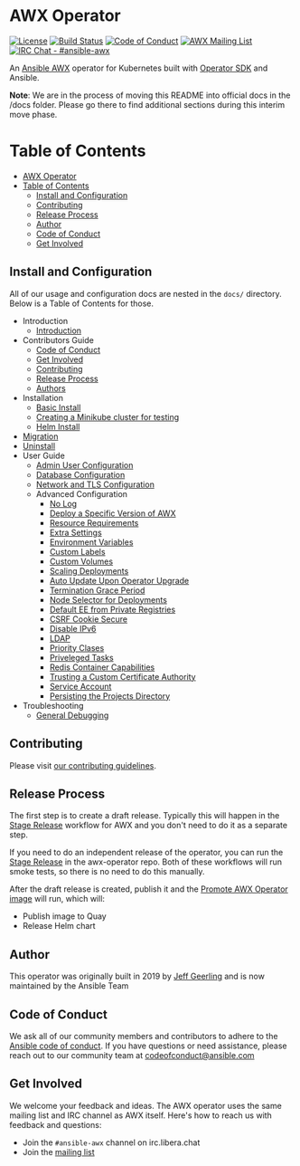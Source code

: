 # AWX Operator

[![License](https://img.shields.io/badge/License-Apache%202.0-blue.svg)](https://opensource.org/licenses/Apache-2.0)
[![Build Status](https://github.com/ansible/awx-operator/workflows/CI/badge.svg?event=push)](https://github.com/ansible/awx-operator/actions)
[![Code of Conduct](https://img.shields.io/badge/code%20of%20conduct-Ansible-yellow.svg)](https://docs.ansible.com/ansible/latest/community/code_of_conduct.html) 
[![AWX Mailing List](https://img.shields.io/badge/mailing%20list-AWX-orange.svg)](https://groups.google.com/g/awx-project)
[![IRC Chat - #ansible-awx](https://img.shields.io/badge/IRC-%23ansible--awx-blueviolet.svg)](https://libera.chat)

An [Ansible AWX](https://github.com/ansible/awx) operator for Kubernetes built with [Operator SDK](https://github.com/operator-framework/operator-sdk) and Ansible.

<!-- Regenerate this table of contents using https://github.com/ekalinin/github-markdown-toc -->
<!-- gh-md-toc --insert README.md -->
<!--ts-->

**Note**: We are in the process of moving this README into official docs in the /docs folder. Please go there to find additional sections during this interim move phase.


Table of Contents
=================

- [AWX Operator](#awx-operator)
- [Table of Contents](#table-of-contents)
  - [Install and Configuration](#install-and-configuration)
  - [Contributing](#contributing)
  - [Release Process](#release-process)
  - [Author](#author)
  - [Code of Conduct](#code-of-conduct)
  - [Get Involved](#get-involved)

<!-- Created by https://github.com/ekalinin/github-markdown-toc -->

<!--te-->



## Install and Configuration

All of our usage and configuration docs are nested in the `docs/` directory. Below is a Table of Contents for those.

- Introduction
  - [Introduction](./docs/introduction/introduction.md)
- Contributors Guide
  - [Code of Conduct](./docs/contributors-guide/code-of-conduct.md)
  - [Get Involved](./docs/contributors-guide/get-involved.md)
  - [Contributing](./docs/contributors-guide/contributing.md)
  - [Release Process](./docs/contributors-guide/release-process.md)
  - [Authors](./docs/contributors-guide/author.md)
- Installation
  - [Basic Install](./docs/installation/basic-install.md)
  - [Creating a Minikube cluster for testing](./docs/installation/creating-a-minikube-cluster-for-testing.md)
  - [Helm Install](./docs/installation/helm-install-on-existing-cluster.md)
- [Migration](./docs/migration/migration.md)
- [Uninstall](./docs/uninstall/uninstall.md)
- User Guide
  - [Admin User Configuration](./docs/user-guide/admin-user-account-configuration.md)
  - [Database Configuration](./docs/user-guide/database-configuration.md)
  - [Network and TLS Configuration](./docs/user-guide/network-and-tls-configuration.md)
  - Advanced Configuration
    - [No Log](./docs/user-guide/advanced-configuration/no-log.md)
    - [Deploy a Specific Version of AWX](./docs/user-guide/advanced-configuration/deploying-a-specific-version-of-awx.md)
    - [Resource Requirements](./docs/user-guide/advanced-configuration/containers-resource-requirements.md)
    - [Extra Settings](./docs/user-guide/advanced-configuration/extra-settings.md)
    - [Environment Variables](./docs/user-guide/advanced-configuration/exporting-environment-variables-to-containers.md)
    - [Custom Labels](./docs/user-guide/advanced-configuration/labeling-operator-managed-objects.md)
    - [Custom Volumes](./docs/user-guide/advanced-configuration/custom-volume-and-volume-mount-options.md)
    - [Scaling Deployments](./docs/user-guide/advanced-configuration/scaling-the-web-and-task-pods-independently.md)
    - [Auto Update Upon Operator Upgrade](./docs/user-guide/advanced-configuration/auto-upgrade.md)
    - [Termination Grace Period](./docs/user-guide/advanced-configuration/pods-termination-grace-period.md)
    - [Node Selector for Deployments](./docs/user-guide/advanced-configuration/assigning-awx-pods-to-specific-nodes.md)
    - [Default EE from Private Registries](./docs/user-guide/advanced-configuration/default-execution-environments-from-private-registries.md)
    - [CSRF Cookie Secure](./docs/user-guide/advanced-configuration/csrf-cookie-secure-setting.md)
    - [Disable IPv6](./docs/user-guide/advanced-configuration/disable-ipv6.md)
    - [LDAP](./docs/user-guide/advanced-configuration/enabling-ldap-integration-at-awx-bootstrap.md)
    - [Priority Clases](./docs/user-guide/advanced-configuration/priority-classes.md)
    - [Priveleged Tasks](./docs/user-guide/advanced-configuration/privileged-tasks.md)
    - [Redis Container Capabilities](./docs/user-guide/advanced-configuration/redis-container-capabilities.md)
    - [Trusting a Custom Certificate Authority](./docs/user-guide/advanced-configuration/trusting-a-custom-certificate-authority.md)
    - [Service Account](./docs/user-guide/advanced-configuration/service-account.md)
    - [Persisting the Projects Directory](./docs/user-guide/advanced-configuration/persisting-projects-directory.md)
- Troubleshooting
  - [General Debugging](./docs/troubleshooting/debugging.md)


## Contributing

Please visit [our contributing guidelines](https://github.com/ansible/awx-operator/blob/devel/CONTRIBUTING.md).

## Release Process

The first step is to create a draft release. Typically this will happen in the [Stage Release](https://github.com/ansible/awx/blob/devel/.github/workflows/stage.yml) workflow for AWX and you don't need to do it as a separate step.

If you need to do an independent release of the operator, you can run the [Stage Release](https://github.com/ansible/awx-operator/blob/devel/.github/workflows/stage.yml) in the awx-operator repo. Both of these workflows will run smoke tests, so there is no need to do this manually.

After the draft release is created, publish it and the [Promote AWX Operator image](https://github.com/ansible/awx-operator/blob/devel/.github/workflows/promote.yaml) will run, which will:

- Publish image to Quay
- Release Helm chart

## Author

This operator was originally built in 2019 by [Jeff Geerling](https://www.jeffgeerling.com) and is now maintained by the Ansible Team

## Code of Conduct

We ask all of our community members and contributors to adhere to the [Ansible code of conduct](http://docs.ansible.com/ansible/latest/community/code_of_conduct.html). If you have questions or need assistance, please reach out to our community team at [codeofconduct@ansible.com](mailto:codeofconduct@ansible.com)

## Get Involved

We welcome your feedback and ideas. The AWX operator uses the same mailing list and IRC channel as AWX itself. Here's how to reach us with feedback and questions:

- Join the `#ansible-awx` channel on irc.libera.chat
- Join the [mailing list](https://groups.google.com/forum/#!forum/awx-project)
